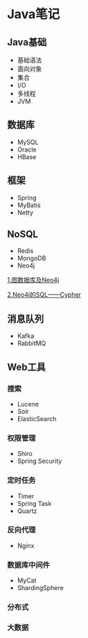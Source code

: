 # Java笔记
## Java基础
- 基础语法
- 面向对象
- 集合
- I/O
- 多线程
- JVM
## 数据库
- MySQL
- Oracle
- HBase
## 框架
- Spring
- MyBatis
- Netty
## NoSQL
- Redis
- MongoDB
- Neo4j

[1.图数据库及Neo4j][1]

[2.Neo4j的SQL——Cypher][2]

## 消息队列
- Kafka
- RabbitMQ
## Web工具
### 搜索
- Lucene
- Solr
- ElasticSearch
### 权限管理
- Shiro
- Spring Security
### 定时任务
- Timer
- Spring Task
- Quartz
### 反向代理
- Nginx
### 数据库中间件
- MyCat
- ShardingSphere
### 分布式
### 大数据

[1]: https://github.com/ooooldb/JavaNote1/blob/master/docs/NoSQL/Neo4j1.md        "图数据库及Neo4j" 
[2]: https://github.com/ooooldb/JavaNote1/blob/master/docs/NoSQL/Neo4j2.md  "Yahoo Search" 
[3]: http://search.msn.com/    "MSN Search"